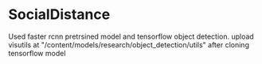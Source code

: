 # SocialDistance
Used faster rcnn pretrsined model  and tensorflow object detection.
upload visutils at "/content/models/research/object_detection/utils" after cloning tensorflow model
